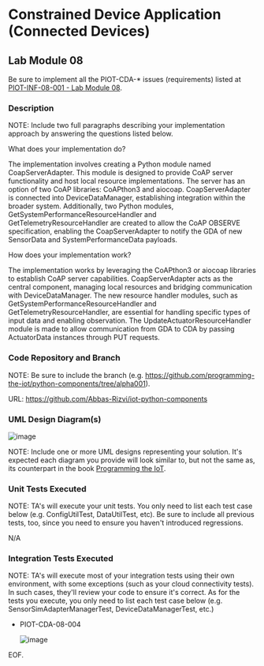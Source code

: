 # Constrained Device Application (Connected Devices)

## Lab Module 08

Be sure to implement all the PIOT-CDA-* issues (requirements) listed at [PIOT-INF-08-001 - Lab Module 08](https://github.com/orgs/programming-the-iot/projects/1#column-10488501).

### Description

NOTE: Include two full paragraphs describing your implementation approach by answering the questions listed below.

What does your implementation do? 

The implementation involves creating a Python module named CoapServerAdapter. This module is designed to provide CoAP server functionality and host local resource implementations. 
The server has an option of two CoAP libraries: CoAPthon3 and aiocoap. CoapServerAdapter is connected into DeviceDataManager, establishing integration within the broader system. Additionally, two Python 
modules, GetSystemPerformanceResourceHandler and GetTelemetryResourceHandler are created to allow the CoAP OBSERVE specification, enabling the CoapServerAdapter to notify 
the GDA of new SensorData and SystemPerformanceData payloads.

How does your implementation work?

The implementation works by leveraging the CoAPthon3 or aiocoap libraries to establish CoAP server capabilities. CoapServerAdapter acts as the central component, managing local resources and bridging communication 
with DeviceDataManager. The new resource handler modules, such as GetSystemPerformanceResourceHandler and GetTelemetryResourceHandler, are essential for handling specific types of input data and enabling observation.
The UpdateActuatorResourceHandler module is made to allow communication from GDA to CDA by passing ActuatorData instances through PUT requests.


### Code Repository and Branch

NOTE: Be sure to include the branch (e.g. https://github.com/programming-the-iot/python-components/tree/alpha001).

URL: https://github.com/Abbas-Rizvi/iot-python-components

### UML Design Diagram(s)

![image](https://github.com/Mohammad0336/IoT_LM_book-exercise-docs/assets/81828400/c87770cc-b2e9-40b7-9b40-04b325cc6336)


NOTE: Include one or more UML designs representing your solution. It's expected each
diagram you provide will look similar to, but not the same as, its counterpart in the
book [Programming the IoT](https://learning.oreilly.com/library/view/programming-the-internet/9781492081401/).


### Unit Tests Executed

NOTE: TA's will execute your unit tests. You only need to list each test case below
(e.g. ConfigUtilTest, DataUtilTest, etc). Be sure to include all previous tests, too,
since you need to ensure you haven't introduced regressions.

N/A

### Integration Tests Executed

NOTE: TA's will execute most of your integration tests using their own environment, with
some exceptions (such as your cloud connectivity tests). In such cases, they'll review
your code to ensure it's correct. As for the tests you execute, you only need to list each
test case below (e.g. SensorSimAdapterManagerTest, DeviceDataManagerTest, etc.)

- PIOT-CDA-08-004

  ![image](https://github.com/Mohammad0336/IoT_LM_book-exercise-docs/assets/81828400/c462db44-3a57-429a-8dd4-736ecd54e951)


EOF.

